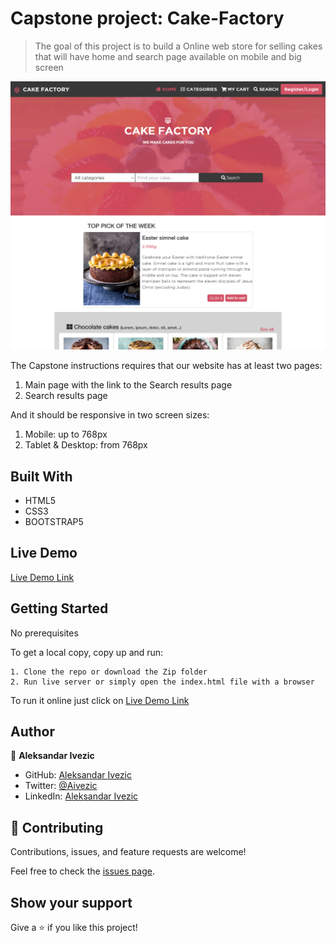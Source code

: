 # Capstone project: Cake-Factory

> The goal of this project is to build a Online web store for selling cakes that will have home and search page available on mobile and big screen

![screenshot](./Screenshot-CakeFactory.png)

The Capstone instructions requires that our website has at least two pages: 
  1. Main page with the link to the Search results page
  2. Search results page
  
And it should be responsive in two screen sizes:
  1. Mobile: up to 768px 
  2. Tablet & Desktop: from 768px
## Built With

- HTML5
- CSS3
- BOOTSTRAP5

## Live Demo

[Live Demo Link](https://shinobiwarior.github.io/Cake-Factory/)

## Getting Started

No prerequisites

To get  a local copy, copy up and run:

    1. Clone the repo or download the Zip folder
    2. Run live server or simply open the index.html file with a browser

To run it online just click on [Live Demo Link](https://shinobiwarior.github.io/Cake-Factory/)

## Author

👤 **Aleksandar Ivezic**

- GitHub: [Aleksandar Ivezic](https://github.com/ShinobiWarior)
- Twitter: [@Aivezic](https://twitter.com/Aivezic)
- LinkedIn: [Aleksandar Ivezic](https://www.linkedin.com/in/aleksandar-ivezi%C4%87-1a6b0391/)

## 🤝 Contributing

Contributions, issues, and feature requests are welcome!

Feel free to check the [issues page](https://github.com/ShinobiWarior/Cake-Factory/issues/).

## Show your support

Give a ⭐️ if you like this project!
